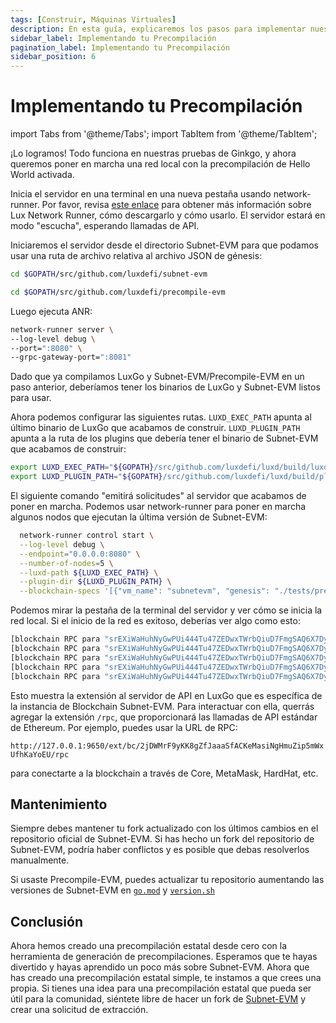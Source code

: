 ```yaml
---
tags: [Construir, Máquinas Virtuales]
description: En esta guía, explicaremos los pasos para implementar nuestra precompilación en una red local.
sidebar_label: Implementando tu Precompilación
pagination_label: Implementando tu Precompilación
sidebar_position: 6
---
```


# Implementando tu Precompilación

import Tabs from '@theme/Tabs';
import TabItem from '@theme/TabItem';

¡Lo logramos! Todo funciona en nuestras pruebas de Ginkgo, y ahora queremos poner en marcha una red local
con la precompilación de Hello World activada.

Inicia el servidor en una terminal en una nueva pestaña usando network-runner. Por favor, revisa
[este enlace](/tooling/network-runner.md) para obtener más información sobre Lux
Network Runner, cómo descargarlo y cómo usarlo. El servidor estará en modo "escucha",
esperando llamadas de API.

Iniciaremos el servidor desde el directorio Subnet-EVM para que podamos usar una ruta de archivo relativa
al archivo JSON de génesis:

<!-- vale off -->

<Tabs groupId="evm-tabs">
<TabItem value="subnet-evm-tab" label="Subnet-EVM" default>

```bash
cd $GOPATH/src/github.com/luxdefi/subnet-evm
```

</TabItem>
<TabItem value="precompile-evm-tab" label="Precompile-EVM"  >

```bash
cd $GOPATH/src/github.com/luxdefi/precompile-evm
```

</TabItem>
</Tabs>

<!-- vale on -->

Luego ejecuta ANR:

```bash
network-runner server \
--log-level debug \
--port=":8080" \
--grpc-gateway-port=":8081"

```

Dado que ya compilamos LuxGo y Subnet-EVM/Precompile-EVM en un paso anterior, deberíamos tener
los binarios de LuxGo y Subnet-EVM listos para usar.

Ahora podemos configurar las siguientes rutas. `LUXD_EXEC_PATH` apunta al último binario de LuxGo
que acabamos de construir. `LUXD_PLUGIN_PATH` apunta a la ruta de los plugins que debería tener el
binario de Subnet-EVM que acabamos de construir:

```bash
export LUXD_EXEC_PATH="${GOPATH}/src/github.com/luxdefi/luxd/build/luxd"
export LUXD_PLUGIN_PATH="${GOPATH}/src/github.com/luxdefi/luxd/build/plugins"
```

El siguiente comando "emitirá solicitudes" al servidor que acabamos de poner en marcha. Podemos usar
network-runner para poner en marcha algunos nodos que ejecutan la última versión de Subnet-EVM:

```bash
  network-runner control start \
  --log-level debug \
  --endpoint="0.0.0.0:8080" \
  --number-of-nodes=5 \
  --luxd-path ${LUXD_EXEC_PATH} \
  --plugin-dir ${LUXD_PLUGIN_PATH} \
  --blockchain-specs '[{"vm_name": "subnetevm", "genesis": "./tests/precompile/genesis/hello_world.json"}]'
```

Podemos mirar la pestaña de la terminal del servidor y ver cómo se inicia la red local.
Si el inicio de la red es exitoso, deberías ver algo como esto:

```bash
[blockchain RPC para "srEXiWaHuhNyGwPUi444Tu47ZEDwxTWrbQiuD7FmgSAQ6X7Dy"] "http://127.0.0.1:9650/ext/bc/2jDWMrF9yKK8gZfJaaaSfACKeMasiNgHmuZip5mWxUfhKaYoEU"
[blockchain RPC para "srEXiWaHuhNyGwPUi444Tu47ZEDwxTWrbQiuD7FmgSAQ6X7Dy"] "http://127.0.0.1:9652/ext/bc/2jDWMrF9yKK8gZfJaaaSfACKeMasiNgHmuZip5mWxUfhKaYoEU"
[blockchain RPC para "srEXiWaHuhNyGwPUi444Tu47ZEDwxTWrbQiuD7FmgSAQ6X7Dy"] "http://127.0.0.1:9654/ext/bc/2jDWMrF9yKK8gZfJaaaSfACKeMasiNgHmuZip5mWxUfhKaYoEU"
[blockchain RPC para "srEXiWaHuhNyGwPUi444Tu47ZEDwxTWrbQiuD7FmgSAQ6X7Dy"] "http://127.0.0.1:9656/ext/bc/2jDWMrF9yKK8gZfJaaaSfACKeMasiNgHmuZip5mWxUfhKaYoEU"
[blockchain RPC para "srEXiWaHuhNyGwPUi444Tu47ZEDwxTWrbQiuD7FmgSAQ6X7Dy"] "http://127.0.0.1:9658/ext/bc/2jDWMrF9yKK8gZfJaaaSfACKeMasiNgHmuZip5mWxUfhKaYoEU"
```

Esto muestra la extensión al servidor de API en LuxGo que es específica de la instancia de Blockchain Subnet-EVM.
Para interactuar con ella, querrás agregar la extensión `/rpc`, que
proporcionará las llamadas de API estándar de Ethereum. Por ejemplo, puedes usar la URL de RPC:

`http://127.0.0.1:9650/ext/bc/2jDWMrF9yKK8gZfJaaaSfACKeMasiNgHmuZip5mWxUfhKaYoEU/rpc`

para conectarte a la blockchain a través de Core, MetaMask, HardHat, etc.

## Mantenimiento

Siempre debes mantener tu fork actualizado con los últimos cambios en el repositorio oficial de Subnet-EVM.
Si has hecho un fork del repositorio de Subnet-EVM, podría haber conflictos y
es posible que debas resolverlos manualmente.

Si usaste Precompile-EVM, puedes actualizar tu repositorio aumentando las versiones de Subnet-EVM en
[`go.mod`](https://github.com/luxdefi/precompile-evm/blob/hello-world-example/go.mod#L7) y
[`version.sh`](https://github.com/luxdefi/precompile-evm/blob/hello-world-example/scripts/versions.sh#L4)

## Conclusión

Ahora hemos creado una precompilación estatal desde cero con la herramienta de generación de precompilaciones. Esperamos
que te hayas divertido y hayas aprendido un poco más sobre Subnet-EVM. Ahora que has creado una precompilación estatal simple,
te instamos a que crees una propia. Si tienes una idea para una precompilación estatal que pueda ser útil para la comunidad, siéntete libre de hacer un fork de
[Subnet-EVM](https://github.com/luxdefi/subnet-evm) y crear una solicitud de extracción.
